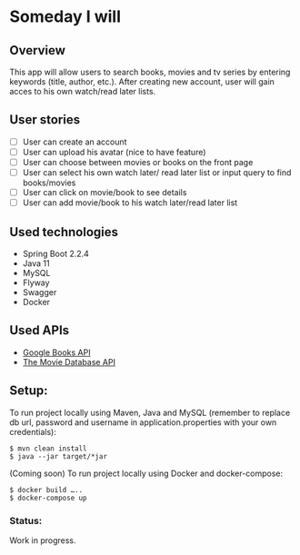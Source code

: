 # **Someday I will**

## Overview
This app will allow users to search books, movies and tv series by entering keywords (title, author, etc.).
After creating new account, user will gain acces to his own watch/read later lists.

## User stories
 - [ ] User can create an account
 - [ ] User can upload his avatar (nice to have feature)
 - [ ] User can choose between movies or books on the front page
 - [ ] User can select his own watch later/ read later list or input query to find books/movies
 - [ ] User can click on movie/book to see details
 - [ ] User can add movie/book to his watch later/read later list

## Used technologies
* Spring Boot 2.2.4
* Java 11
* MySQL
* Flyway
* Swagger
* Docker


## Used APIs
* [Google Books API](https://developers.google.com/books)
* [The Movie Database API](https://developers.themoviedb.org/3/genres/get-tv-list)

## Setup:
To run project locally using Maven, Java and MySQL (remember to replace db url, password and username in application.properties with your own credentials):
```
$ mvn clean install
$ java --jar target/*jar
```
(Coming soon)
To run project locally using Docker and docker-compose:
```
$ docker build …..
$ docker-compose up
```


### Status:
Work in progress. 
